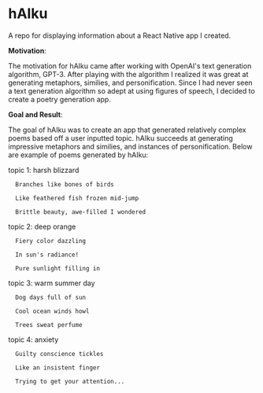# hAIku
A repo for displaying information about a React Native app I created.

**Motivation**:

The motivation for hAIku came after working with OpenAI's text generation algorithm, GPT-3. After playing with the algorithm I realized it was great at generating metaphors, similies, and personification. Since I had never seen a text generation algorithm so adept at using figures of speech, I decided to create a poetry generation app.

**Goal and Result**:

The goal of hAIku was to create an app that generated relatively complex poems based off a user inputted topic. hAIku succeeds at generating impressive metaphors and similies, and instances of personification. Below are example of poems generated by hAIku:

topic 1: harsh blizzard



      Branches like bones of birds 

      Like feathered fish frozen mid-jump 
      
      Brittle beauty, awe-filled I wondered
      
      
topic 2: deep orange


      Fiery color dazzling
      
      In sun's radiance!
      
      Pure sunlight filling in
      
      
topic 3: warm summer day


      Dog days full of sun
      
      Cool ocean winds howl
      
      Trees sweat perfume
      
      
topic 4: anxiety

      Guilty conscience tickles
      
      Like an insistent finger
      
      Trying to get your attention...



